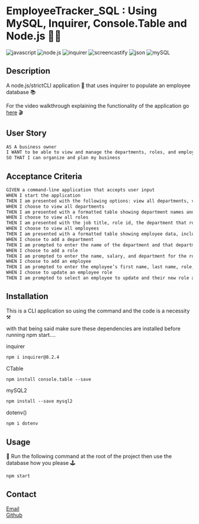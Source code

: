 # EmployeeTracker_SQL : Using MySQL, Inquirer, Console.Table and Node.js :man_juggling:
![javascript](https://img.shields.io/badge/Javascript-yellow)
![node.js](https://img.shields.io/badge/-node.js-green)
![inquirer](https://img.shields.io/badge/-inquirer-red)
![screencastify](https://img.shields.io/badge/-screencastify-lightgrey)
![json](https://img.shields.io/badge/-json-orange)
![mySQL](https://img.shields.io/badge/mySQL-blue)


## Description 
A node.js/strictCLI application :crystal_ball: that uses inquirer to populate an employee database :books:

For the video walkthrough explaining the functionality of the application go [here]() :clapper:

## User Story 

```md
AS A business owner
I WANT to be able to view and manage the departments, roles, and employees in my company
SO THAT I can organize and plan my business
```

## Acceptance Criteria

```md
GIVEN a command-line application that accepts user input
WHEN I start the application
THEN I am presented with the following options: view all departments, view all roles, view all employees, add a department, add a role, add an employee, and update an employee role
WHEN I choose to view all departments
THEN I am presented with a formatted table showing department names and department ids
WHEN I choose to view all roles
THEN I am presented with the job title, role id, the department that role belongs to, and the salary for that role
WHEN I choose to view all employees
THEN I am presented with a formatted table showing employee data, including employee ids, first names, last names, job titles, departments, salaries, and managers that the employees report to
WHEN I choose to add a department
THEN I am prompted to enter the name of the department and that department is added to the database
WHEN I choose to add a role
THEN I am prompted to enter the name, salary, and department for the role and that role is added to the database
WHEN I choose to add an employee
THEN I am prompted to enter the employee’s first name, last name, role, and manager, and that employee is added to the database
WHEN I choose to update an employee role
THEN I am prompted to select an employee to update and their new role and this information is updated in the database 
```

## Installation 

This is a CLI application so using the command and the code is a necessity :hammer_and_pick:

with that being said make sure these dependencies are installed before running npm start....

inquirer
```md
npm i inquirer@8.2.4
```

CTable
```md
npm install console.table --save
```

mySQL2
```md
npm install --save mysql2
```

dotenv()
```md
npm i dotenv
```

## Usage 
:dna:
Run the following command at the root of the project then use the database how you please :joystick:

```md
npm start
```

## Contact
[Email](mailto:jamesthomaspatmore7@gmail.com)
</br>
[Github](https://github.com/jamestpatmore)
